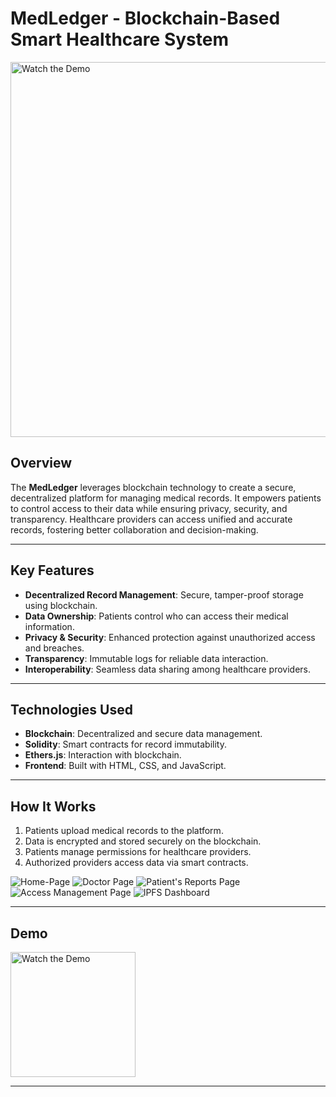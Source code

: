 # MedLedger - Blockchain-Based Smart Healthcare System

<img src="https://github.com/user-attachments/assets/d9b55373-997f-4036-8a71-4b6249d6ed20" alt="Watch the Demo" height="600" width="600">

## Overview

The **MedLedger** leverages blockchain technology to create a secure, decentralized platform for managing medical records. It empowers patients to control access to their data while ensuring privacy, security, and transparency. Healthcare providers can access unified and accurate records, fostering better collaboration and decision-making.

---

## Key Features

- **Decentralized Record Management**: Secure, tamper-proof storage using blockchain.
- **Data Ownership**: Patients control who can access their medical information.
- **Privacy & Security**: Enhanced protection against unauthorized access and breaches.
- **Transparency**: Immutable logs for reliable data interaction.
- **Interoperability**: Seamless data sharing among healthcare providers.

---

## Technologies Used

- **Blockchain**: Decentralized and secure data management.
- **Solidity**: Smart contracts for record immutability.
- **Ethers.js**: Interaction with blockchain.
- **Frontend**: Built with HTML, CSS, and JavaScript.

---

## How It Works

1. Patients upload medical records to the platform.
3. Data is encrypted and stored securely on the blockchain.
4. Patients manage permissions for healthcare providers.
5. Authorized providers access data via smart contracts.

![Home-Page](https://github.com/user-attachments/assets/1bcb8101-ecf2-449a-9611-27600034f99b)
![Doctor Page](https://github.com/user-attachments/assets/1e16e0db-e9ce-448f-809f-edc50b1e9dc1)
![Patient's Reports Page](https://github.com/user-attachments/assets/3de93206-9642-41ad-8c1e-69166e44fda6)
![Access Management Page](https://github.com/user-attachments/assets/dbf0bedc-cd96-4d6f-b2f8-a1fbc5d5fe74)
![IPFS Dashboard](https://github.com/user-attachments/assets/2adc0c3d-b7d2-4ca1-89d0-87d96f1e57e1)

---

## Demo

<a href="https://drive.google.com/file/d/11raoOtJtqjciR_cXTAlKVd6V8LCeYPeZ/view?usp=drive_link" target="_blank">
    <img src="https://github.com/user-attachments/assets/d9b55373-997f-4036-8a71-4b6249d6ed20" alt="Watch the Demo" height="200" width="200">
</a>

---
